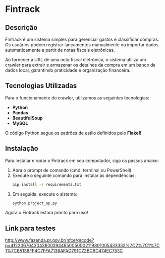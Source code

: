 # Fintrack

## Descrição

Fintrack é um sistema simples para gerenciar gastos e classificar compras. Os usuários podem registrar lançamentos manualmente ou importar dados automaticamente a partir de notas fiscais eletrônicas.

Ao fornecer a URL de uma nota fiscal eletrônica, o sistema utiliza um crawler para extrair e armazenar os detalhes da compra em um banco de dados local, garantindo praticidade e organização financeira.

## Tecnologias Utilizadas

Para o funcionamento do crawler, utilizamos as seguintes tecnologias:
- **Python**
- **Pandas**
- **BeautifulSoup**
- **MySQL**

O código Python segue os padrões de estilo definidos pelo **Flake8**.

## Instalação

Para instalar e rodar o Fintrack em seu computador, siga os passos abaixo:

1. Abra o prompt de comando (cmd, terminal ou PowerShell)
2. Execute o seguinte comando para instalar as dependências:
   ```sh
   pip install -r requirements.txt
   ```
3. Em seguida, execute o sistema:
   ```sh
   python project_up.py
   ```

Agora o Fintrack estará pronto para uso!

## Link para testes
http://www.fazenda.pr.gov.br/nfce/qrcode?p=41220676430438003944650050002119801005433332%7C2%7C1%7C1%7CB5138FF4C7FFA7136AFAD791C72BC9C474EC753C
